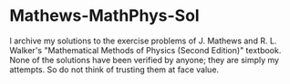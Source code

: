 # Mathews-MathPhys-Sol

I archive my solutions to the exercise problems of J. Mathews and R. L. Walker's "Mathematical Methods of Physics (Second Edition)" textbook.
None of the solutions have been verified by anyone; they are simply my attempts.
So do not think of trusting them at face value.
